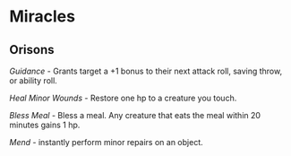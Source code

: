 # Miracles

## Orisons
*Guidance* - Grants target a +1 bonus to their next attack roll, saving throw, or ability roll.

*Heal Minor Wounds*  - Restore one hp to a creature you touch.

*Bless Meal* - Bless a meal. Any creature that eats the meal within 20 minutes gains 1 hp.

*Mend* - instantly perform minor repairs on an object.
